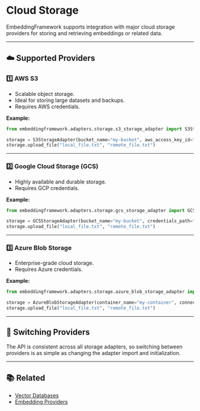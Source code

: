 # Cloud Storage

EmbeddingFramework supports integration with major cloud storage providers for storing and retrieving embeddings or related data.

---

## ☁️ Supported Providers

### 1️⃣ AWS S3
- Scalable object storage.
- Ideal for storing large datasets and backups.
- Requires AWS credentials.

**Example:**
```python
from embeddingframework.adapters.storage.s3_storage_adapter import S3StorageAdapter

storage = S3StorageAdapter(bucket_name="my-bucket", aws_access_key_id="KEY", aws_secret_access_key="SECRET")
storage.upload_file("local_file.txt", "remote_file.txt")
```

---

### 2️⃣ Google Cloud Storage (GCS)
- Highly available and durable storage.
- Requires GCP credentials.

**Example:**
```python
from embeddingframework.adapters.storage.gcs_storage_adapter import GCSStorageAdapter

storage = GCSStorageAdapter(bucket_name="my-bucket", credentials_path="path/to/credentials.json")
storage.upload_file("local_file.txt", "remote_file.txt")
```

---

### 3️⃣ Azure Blob Storage
- Enterprise-grade cloud storage.
- Requires Azure credentials.

**Example:**
```python
from embeddingframework.adapters.storage.azure_blob_storage_adapter import AzureBlobStorageAdapter

storage = AzureBlobStorageAdapter(container_name="my-container", connection_string="AZURE_CONNECTION_STRING")
storage.upload_file("local_file.txt", "remote_file.txt")
```

---

## 🔄 Switching Providers

The API is consistent across all storage adapters, so switching between providers is as simple as changing the adapter import and initialization.

---

## 📚 Related
- [Vector Databases](vector-databases.md)
- [Embedding Providers](embedding-providers.md)

